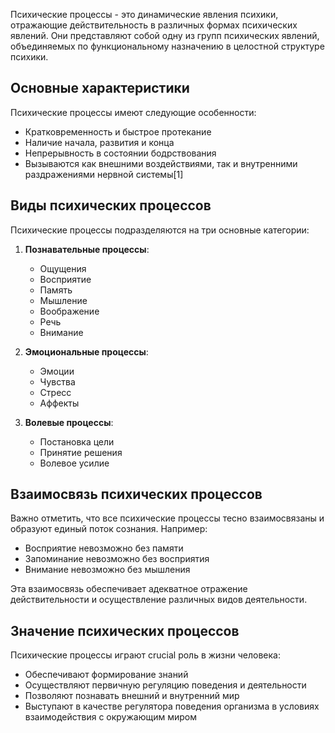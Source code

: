 Психические процессы - это динамические явления психики, отражающие действительность в различных формах психических явлений. Они представляют собой одну из групп психических явлений, объединяемых по функциональному назначению в целостной структуре психики.

## Основные характеристики

Психические процессы имеют следующие особенности:
- Кратковременность и быстрое протекание
- Наличие начала, развития и конца
- Непрерывность в состоянии бодрствования
- Вызываются как внешними воздействиями, так и внутренними раздражениями нервной системы[1]

## Виды психических процессов

Психические процессы подразделяются на три основные категории:

1. **Познавательные процессы**:
   - Ощущения
   - Восприятие
   - Память
   - Мышление
   - Воображение
   - Речь
   - Внимание

2. **Эмоциональные процессы**:
   - Эмоции
   - Чувства
   - Стресс
   - Аффекты

3. **Волевые процессы**:
   - Постановка цели
   - Принятие решения
   - Волевое усилие

## Взаимосвязь психических процессов

Важно отметить, что все психические процессы тесно взаимосвязаны и образуют единый поток сознания. Например:
- Восприятие невозможно без памяти
- Запоминание невозможно без восприятия
- Внимание невозможно без мышления

Эта взаимосвязь обеспечивает адекватное отражение действительности и осуществление различных видов деятельности.

## Значение психических процессов

Психические процессы играют crucial роль в жизни человека:
- Обеспечивают формирование знаний
- Осуществляют первичную регуляцию поведения и деятельности
- Позволяют познавать внешний и внутренний мир
- Выступают в качестве регулятора поведения организма в условиях взаимодействия с окружающим миром
